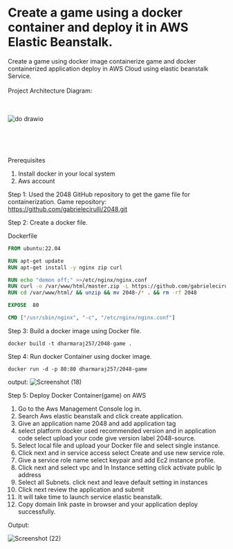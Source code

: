 
# Create a game using a docker container and deploy it in AWS Elastic Beanstalk.
Create a game using docker image containerize game and docker containerized application deploy in AWS Cloud using elastic beanstalk Service.
<br />
<br />
Project Architecture Diagram: <br />
<br />
<br />

![do drawio](https://github.com/dharmaraj257/Create-a-game-using-docker-container-and-deploy-in-AWS-Elastic-Beanstalk/assets/100831265/ebf0f35a-c432-4a90-937c-060ae637d0b4) <br />




<br />
<br />
<br />

Prerequisites 
1.	Install docker in your local system 
2.	Aws account 

Step 1: Used the 2048 GitHub repository to get the game file for containerization.
Game repository: https://github.com/gabrielecirulli/2048.git

Step 2: Create a docker file.

Dockerfile
```Dockerfile
FROM ubuntu:22.04

RUN apt-get update
RUN apt-get install -y nginx zip curl

RUN echo "demon off;" >>/etc/nginx/nginx.conf
RUN curl -o /var/www/html/master.zip -L https://github.com/gabrielecirulli/2048.git
RUN cd /var/www/html/ && unzip && mv 2048-/* . && rm -rf 2048

EXPOSE  80

CMD ["/usr/sbin/nginx", "-c", "/etc/nginx/nginx.conf"]  

```
Step 3: Build a docker image using Docker file.
```
docker build -t dharmaraj257/2048-game .
```
Step 4: Run docker Container using docker image.
```
docker run -d -p 80:80 dharmaraj257/2048-game 
```
output:
![Screenshot (18)](https://github.com/dharmaraj257/aws-project/assets/100831265/2a72c5fd-3784-421c-970d-f7030b960ef3)


Step 5: Deploy Docker Container(game) on AWS
1.	Go to the Aws Management Console log in.
2.	Search Aws elastic beanstalk and click create application.
3.	Give an application name 2048 and add application tag 
4.	 select platform docker used recommended version and in application code select upload your code give version label 2048-source.
5.	Select local file and upload your Docker file and select single instance.
6.	Click next and in service access select Create and use new service role.
7.	Give a service role name select keypair and add Ec2 instance profile.
8.	Click next and select vpc and In Instance setting click activate public Ip address
9.	Select all Subnets. click next and leave default setting in instances
10.	Click next review the application and submit
11.	It will take time to launch service elastic beanstalk.
12.	Copy domain link paste in browser and your application deploy successfully.

Output:


![Screenshot (22)](https://github.com/dharmaraj257/aws-project/assets/100831265/52ad1c26-0603-4855-a814-929abe00dca6)







